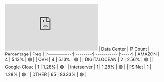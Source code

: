 ![Diagramm](https://github.com/obajay/StateSync-snapshots/blob/main/Projects/Sge/1/README.md)
| Data Center | IP Count | Percentage | Freq |
|:------------:|:--------:|:-----------:|:-----:|
| AMAZON | 4 | 5.13% | 🟢 |
| OVH | 4 | 5.13% | 🟢 |
| DIGITALOCEAN | 2 | 2.56% | 🟢 |
| Google-Cloud | 1 | 1.28% | 🟢 |
| Interserver | 1 | 1.28% | 🟢 |
| PSINet | 1 | 1.28% | 🟢 |
| OTHER | 65 | 83.33% | 🟢 |